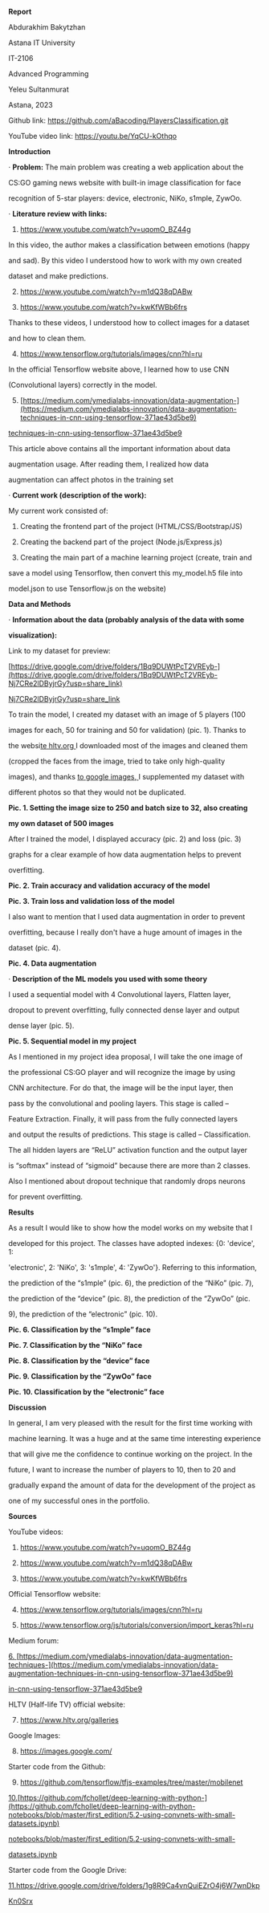 ﻿

**Report**

Abdurakhim Bakytzhan

Astana IT University

IT-2106

Advanced Programming

Yeleu Sultanmurat

Astana, 2023





Github link: <https://github.com/aBacoding/PlayersClassification.git>

YouTube video link: <https://youtu.be/YqCU-kOthqo>

**Introduction**

· **Problem:** The main problem was creating a web application about the

CS:GO gaming news website with built-in image classification for face

recognition of 5-star players: device, electronic, NiKo, s1mple, ZywOo.

· **Literature review with links:**

1. <https://www.youtube.com/watch?v=uqomO_BZ44g>

In this video, the author makes a classification between emotions (happy

and sad). By this video I understood how to work with my own created

dataset and make predictions.

2. <https://www.youtube.com/watch?v=m1dQ38qDABw>

3. <https://www.youtube.com/watch?v=kwKfWBb6frs>

Thanks to these videos, I understood how to collect images for a dataset

and how to clean them.

4. <https://www.tensorflow.org/tutorials/images/cnn?hl=ru>

In the official Tensorflow website above, I learned how to use CNN

(Convolutional layers) correctly in the model.

5. [https://medium.com/ymedialabs-innovation/data-augmentation-](https://medium.com/ymedialabs-innovation/data-augmentation-techniques-in-cnn-using-tensorflow-371ae43d5be9)

[techniques-in-cnn-using-tensorflow-371ae43d5be9](https://medium.com/ymedialabs-innovation/data-augmentation-techniques-in-cnn-using-tensorflow-371ae43d5be9)

This article above contains all the important information about data

augmentation usage. After reading them, I realized how data

augmentation can affect photos in the training set

· **Current work (description of the work):**

My current work consisted of:

1) Creating the frontend part of the project (HTML/CSS/Bootstrap/JS)

2) Creating the backend part of the project (Node.js/Express.js)

3) Creating the main part of a machine learning project (create, train and

save a model using Tensorflow, then convert this my\_model.h5 file into

model.json to use Tensorflow.js on the website)

**Data and Methods**

· **Information about the data (probably analysis of the data with some**

**visualization):**

Link to my dataset for preview:

[https://drive.google.com/drive/folders/1Bq9DUWtPcT2VREyb-](https://drive.google.com/drive/folders/1Bq9DUWtPcT2VREyb-Nj7CRe2lDByjrGy?usp=share_link)

[Nj7CRe2lDByjrGy?usp=share_link](https://drive.google.com/drive/folders/1Bq9DUWtPcT2VREyb-Nj7CRe2lDByjrGy?usp=share_link)

To train the model, I created my dataset with an image of 5 players (100

images for each, 50 for training and 50 for validation) (pic. 1). Thanks to

the websi[te](https://www.hltv.org/)[ ](https://www.hltv.org/)[hltv.org](https://www.hltv.org/)[ ](https://www.hltv.org/)I downloaded most of the images and cleaned them

(cropped the faces from the image, tried to take only high-quality

images), and thanks [to](https://images.google.com/)[ ](https://images.google.com/)[google](https://images.google.com/)[ ](https://images.google.com/)[images](https://images.google.com/)[,](https://images.google.com/)[ ](https://images.google.com/)I supplemented my dataset with

different photos so that they would not be duplicated.

**Pic. 1. Setting the image size to 250 and batch size to 32, also creating**

**my own dataset of 500 images**


After I trained the model, I displayed accuracy (pic. 2) and loss (pic. 3)

graphs for a clear example of how data augmentation helps to prevent

overfitting.

**Pic. 2. Train accuracy and validation accuracy of the model**

**Pic. 3. Train loss and validation loss of the model**


I also want to mention that I used data augmentation in order to prevent

overfitting, because I really don't have a huge amount of images in the

dataset (pic. 4).

**Pic. 4. Data augmentation**

· **Description of the ML models you used with some theory**

I used a sequential model with 4 Convolutional layers, Flatten layer,

dropout to prevent overfitting, fully connected dense layer and output

dense layer (pic. 5).


**Pic. 5. Sequential model in my project**

As I mentioned in my project idea proposal, I will take the one image of

the professional CS:GO player and will recognize the image by using

CNN architecture. For do that, the image will be the input layer, then

pass by the convolutional and pooling layers. This stage is called –

Feature Extraction. Finally, it will pass from the fully connected layers

and output the results of predictions. This stage is called – Classification.

The all hidden layers are “ReLU” activation function and the output layer

is “softmax” instead of “sigmoid” because there are more than 2 classes.

Also I mentioned about dropout technique that randomly drops neurons

for prevent overfitting.

**Results**

As a result I would like to show how the model works on my website that I

developed for this project. The classes have adopted indexes: {0: 'device', 1:

'electronic', 2: 'NiKo', 3: 's1mple', 4: 'ZywOo'}. Referring to this information,

the prediction of the “s1mple” (pic. 6), the prediction of the “NiKo” (pic. 7),

the prediction of the “device” (pic. 8), the prediction of the “ZywOo” (pic.

9), the prediction of the “electronic” (pic. 10).

**Pic. 6. Classification by the “s1mple” face**

**Pic. 7. Classification by the “NiKo” face**

**Pic. 8. Classification by the “device” face**

**Pic. 9. Classification by the “ZywOo” face**

**Pic. 10. Classification by the “electronic” face**

**Discussion**

In general, I am very pleased with the result for the first time working with

machine learning. It was a huge and at the same time interesting experience

that will give me the confidence to continue working on the project. In the

future, I want to increase the number of players to 10, then to 20 and

gradually expand the amount of data for the development of the project as

one of my successful ones in the portfolio.

**Sources**

YouTube videos:

1. <https://www.youtube.com/watch?v=uqomO_BZ44g>

2. <https://www.youtube.com/watch?v=m1dQ38qDABw>

3. <https://www.youtube.com/watch?v=kwKfWBb6frs>

Official Tensorflow website:

4. <https://www.tensorflow.org/tutorials/images/cnn?hl=ru>

5. <https://www.tensorflow.org/js/tutorials/conversion/import_keras?hl=ru>

Medium forum:

[6.](https://medium.com/ymedialabs-innovation/data-augmentation-techniques-in-cnn-using-tensorflow-371ae43d5be9)[ ](https://medium.com/ymedialabs-innovation/data-augmentation-techniques-in-cnn-using-tensorflow-371ae43d5be9)[https://medium.com/ymedialabs-innovation/data-augmentation-techniques-](https://medium.com/ymedialabs-innovation/data-augmentation-techniques-in-cnn-using-tensorflow-371ae43d5be9)

[in-cnn-using-tensorflow-371ae43d5be9](https://medium.com/ymedialabs-innovation/data-augmentation-techniques-in-cnn-using-tensorflow-371ae43d5be9)

HLTV (Half-life TV) official website:

7. <https://www.hltv.org/galleries>

Google Images:

8. <https://images.google.com/>

Starter code from the Github:

9. <https://github.com/tensorflow/tfjs-examples/tree/master/mobilenet>

[10.](https://github.com/fchollet/deep-learning-with-python-notebooks/blob/master/first_edition/5.2-using-convnets-with-small-datasets.ipynb)[https://github.com/fchollet/deep-learning-with-python-](https://github.com/fchollet/deep-learning-with-python-notebooks/blob/master/first_edition/5.2-using-convnets-with-small-datasets.ipynb)

[notebooks/blob/master/first_edition/5.2-using-convnets-with-small-](https://github.com/fchollet/deep-learning-with-python-notebooks/blob/master/first_edition/5.2-using-convnets-with-small-datasets.ipynb)

[datasets.ipynb](https://github.com/fchollet/deep-learning-with-python-notebooks/blob/master/first_edition/5.2-using-convnets-with-small-datasets.ipynb)

Starter code from the Google Drive:

[11.](https://drive.google.com/drive/folders/1g8R9Ca4vnQuiEZrO4j6W7wnDkpKn0Srx)[https://](https://drive.google.com/drive/folders/1g8R9Ca4vnQuiEZrO4j6W7wnDkpKn0Srx)[drive.google.com/drive/folders/1g8R9Ca4vnQuiEZrO4j6W7wnDkp](https://drive.google.com/drive/folders/1g8R9Ca4vnQuiEZrO4j6W7wnDkpKn0Srx)

[Kn0Srx](https://drive.google.com/drive/folders/1g8R9Ca4vnQuiEZrO4j6W7wnDkpKn0Srx)


